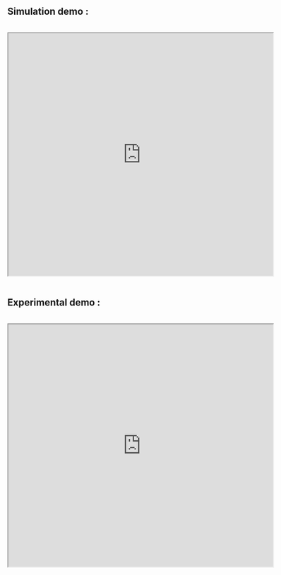 <h2>Simulation demo :</h2><br>
<div style="text-align:center;"><iframe width="600" height="550" src="https://www.youtube.com/embed/0E5mYZFFiZQ"></iframe></div>
<br>
<h2>Experimental demo :</h2><br>
<div style="text-align:center;"><iframe width="600" height="550" src="https://www.youtube.com/embed/WXEpSsTDjX4"></iframe></div>  
